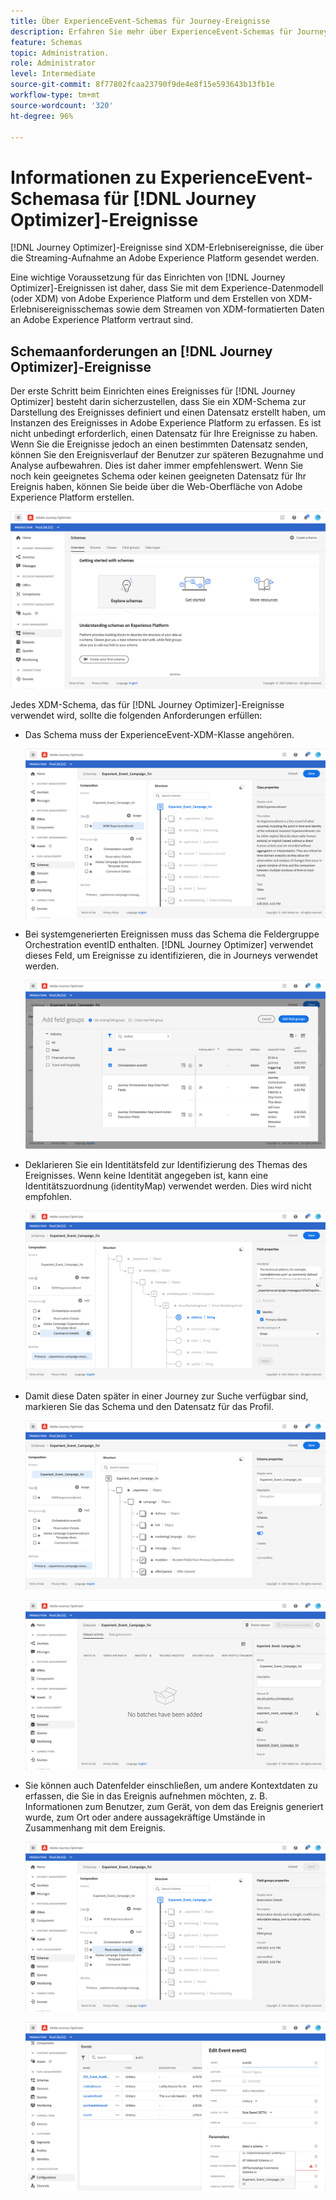 ```yaml
---
title: Über ExperienceEvent-Schemas für Journey-Ereignisse
description: Erfahren Sie mehr über ExperienceEvent-Schemas für Journey-Ereignisse
feature: Schemas
topic: Administration.
role: Administrator
level: Intermediate
source-git-commit: 8f77802fcaa23790f9de4e8f15e593643b13fb1e
workflow-type: tm+mt
source-wordcount: '320'
ht-degree: 96%

---
```


# Informationen zu ExperienceEvent-Schemasa für [!DNL Journey Optimizer]-Ereignisse

[!DNL Journey Optimizer]-Ereignisse sind XDM-Erlebnisereignisse, die über die Streaming-Aufnahme an Adobe Experience Platform gesendet werden.

Eine wichtige Voraussetzung für das Einrichten von [!DNL Journey Optimizer]-Ereignissen ist daher, dass Sie mit dem Experience-Datenmodell (oder XDM) von Adobe Experience Platform und dem Erstellen von XDM-Erlebnisereignisschemas sowie dem Streamen von XDM-formatierten Daten an Adobe Experience Platform vertraut sind.

## Schemaanforderungen an [!DNL Journey Optimizer]-Ereignisse

Der erste Schritt beim Einrichten eines Ereignisses für [!DNL Journey Optimizer] besteht darin sicherzustellen, dass Sie ein XDM-Schema zur Darstellung des Ereignisses definiert und einen Datensatz erstellt haben, um Instanzen des Ereignisses in Adobe Experience Platform zu erfassen. Es ist nicht unbedingt erforderlich, einen Datensatz für Ihre Ereignisse zu haben. Wenn Sie die Ereignisse jedoch an einen bestimmten Datensatz senden, können Sie den Ereignisverlauf der Benutzer zur späteren Bezugnahme und Analyse aufbewahren. Dies ist daher immer empfehlenswert. Wenn Sie noch kein geeignetes Schema oder keinen geeigneten Datensatz für Ihr Ereignis haben, können Sie beide über die Web-Oberfläche von Adobe Experience Platform erstellen.

![](../assets/schema1.png)

Jedes XDM-Schema, das für [!DNL Journey Optimizer]-Ereignisse verwendet wird, sollte die folgenden Anforderungen erfüllen:

* Das Schema muss der ExperienceEvent-XDM-Klasse angehören.

   ![](../assets/schema2.png)

* Bei systemgenerierten Ereignissen muss das Schema die Feldergruppe Orchestration eventID enthalten. [!DNL Journey Optimizer] verwendet dieses Feld, um Ereignisse zu identifizieren, die in Journeys verwendet werden.

   ![](../assets/schema3.png)

* Deklarieren Sie ein Identitätsfeld zur Identifizierung des Themas des Ereignisses. Wenn keine Identität angegeben ist, kann eine Identitätszuordnung (identityMap) verwendet werden. Dies wird nicht empfohlen.

   ![](../assets/schema4.png)

* Damit diese Daten später in einer Journey zur Suche verfügbar sind, markieren Sie das Schema und den Datensatz für das Profil.

   ![](../assets/schema5.png)

   ![](../assets/schema6.png)

* Sie können auch Datenfelder einschließen, um andere Kontextdaten zu erfassen, die Sie in das Ereignis aufnehmen möchten, z. B. Informationen zum Benutzer, zum Gerät, von dem das Ereignis generiert wurde, zum Ort oder andere aussagekräftige Umstände in Zusammenhang mit dem Ereignis.

   ![](../assets/schema7.png)

   ![](../assets/schema8.png)

